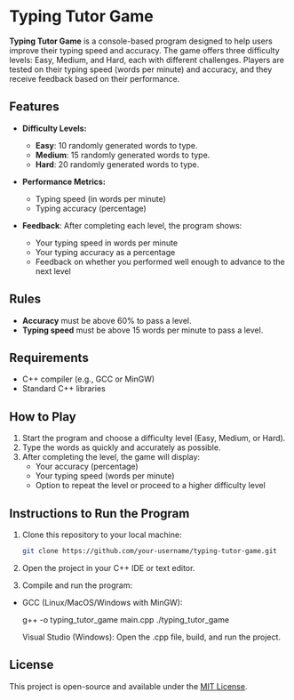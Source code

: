 # Typing Tutor Game

**Typing Tutor Game** is a console-based program designed to help users improve their typing speed and accuracy. The game offers three difficulty levels: Easy, Medium, and Hard, each with different challenges. Players are tested on their typing speed (words per minute) and accuracy, and they receive feedback based on their performance.

## Features

- **Difficulty Levels:**
  - **Easy**: 10 randomly generated words to type.
  - **Medium**: 15 randomly generated words to type.
  - **Hard**: 20 randomly generated words to type.

- **Performance Metrics:**
  - Typing speed (in words per minute)
  - Typing accuracy (percentage)

- **Feedback**: After completing each level, the program shows:
  - Your typing speed in words per minute
  - Your typing accuracy as a percentage
  - Feedback on whether you performed well enough to advance to the next level

## Rules

- **Accuracy** must be above 60% to pass a level.
- **Typing speed** must be above 15 words per minute to pass a level.

## Requirements

- C++ compiler (e.g., GCC or MinGW)
- Standard C++ libraries

## How to Play

1. Start the program and choose a difficulty level (Easy, Medium, or Hard).
2. Type the words as quickly and accurately as possible.
3. After completing the level, the game will display:
   - Your accuracy (percentage)
   - Your typing speed (words per minute)
   - Option to repeat the level or proceed to a higher difficulty level

## Instructions to Run the Program

1. Clone this repository to your local machine:
   ```bash
   git clone https://github.com/your-username/typing-tutor-game.git

2. Open the project in your C++ IDE or text editor.

3. Compile and run the program:

  - GCC (Linux/MacOS/Windows with MinGW):

      g++ -o typing_tutor_game main.cpp
      ./typing_tutor_game

      Visual Studio (Windows):
      Open the .cpp file, build, and run the project.

## License

This project is open-source and available under the [MIT License](LICENSE).






